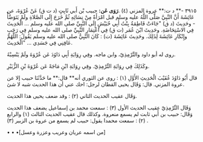 ٣٩١٥ -** د ت:** عروة المزني (٤) .**رَوَى عَن:** حبيب بْن أَبي ثَابِتٍ (د ت ق) عَنْ عُرْوَةَ، عن عَائِشَةَ أَنَّ النَّبِيَّ صَلَّى اللَّهُ عليه وسلم قبل امْرَأَةً مِنْ نِسَائِهِ ثُمَّ خَرَجَ إِلَى الصَّلاةِ ولَمْ يَتَوَضَّأْ - وحَدِيثَ (د ق) "جَاءَتْ فَاطِمَةُ بِنْتُ أَبِي حُبَيْشٍ إِلَى النَّبِيِّ صلى الله عليه وسلم ... الْحَدِيثَ فِي الاسْتِحَاضَةِ. وحَدِيثَ ابْنَ عُمَر (ت ق) فِي اعْتِمَارِ النَّبِيِّ صلى الله عليه وسلم فِي رَجَبٍ وإِنْكَارِ عَائِشَةَ لِذَلِكَ. وحَدِيثَ عَائِشَةَ (ت) : كَانَ النَّبِيُّ صلى الله عليه وسلم يَقُولُ: اللَّهُمَّ عَافِنِي فِي جَسَدِي ... "الْحَدِيثَ.

روى له أبو داود والتِّرْمِذِيّ، وابن ماجه. وفِي رِوَايَةِ أَبِي دَاوُدَ عَن عُرْوَةَ ولَمْ يَنْسِبْهُ.

وكَذَلِكَ فِي رِوَايَةِ التِّرْمِذِيّ. وفِي رِوَايَةِ ابْنِ مَاجَهْ عَن عُرْوَةَ بْنِ الزُّبَيْرِ.

قال أَبُو دَاوُدَ عُقَيْبَ الْحَدِيثِ الأَوَّلِ (١) : روى عن الثوري أنه** قال:** ما حَدَّثَنَا حبيب إلا عن عروة المزني. قال: وَقَال يحيى القطان لرجل: احك عني أن هذا الحديث شبه لا شئ.

وَقَال عقيب الحديث الثاني (٢) : وقد ضعف يحيى هذا الحديث.

وَقَال التِّرْمِذِيّ عقيب الحديث الأول (٣) : سمعت محمد بن إسماعيل يضعف هذا الحديث وَقَال: حبيب بن أَبي ثابت لم يسمع منعروة. وكذلك قال عقيب الحديث الثالث (١) والرابع (٢) : سمعت محمدا يقول: حبيب لم يسمع من عروة بن الزبير (٣) .

• • •[من اسمه عريان وعريب وعزرة وعسل]
